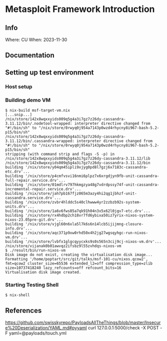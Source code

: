 # Metasploit Framework Introduction

## Info

Where: CU
When: 2023-11-30

## Documentation


## Setting up test environment

### Host setup

### Building demo VM

```
$ nix-build msf-target-vm.nix
[...snip...]
/nix/store/142x8wqxxyids009q5g4a3i7gz7z26dy-cassandra-3.11.12/bin/.nodetool-wrapped: interpreter directive changed from "#!/bin/sh" to "/nix/store/0rwyq0j954a7143p0wzd4rhycny8i967-bash-5.2-p15/bin/sh"
/nix/store/142x8wqxxyids009q5g4a3i7gz7z26dy-cassandra-3.11.12/bin/.cassandra-wrapped: interpreter directive changed from "#!/bin/sh" to "/nix/store/0rwyq0j954a7143p0wzd4rhycny8i967-bash-5.2-p15/bin/sh"
stripping (with command strip and flags -S -p) in  /nix/store/142x8wqxxyids009q5g4a3i7gz7z26dy-cassandra-3.11.12/lib /nix/store/142x8wqxxyids009q5g4a3i7gz7z26dy-cassandra-3.11.12/bin
building '/nix/store/y04qm45ipli9xjyg0pd8l7gzj6x7183c-cassandra-etc.drv'...
building '/nix/store/p4cmfvsvi16nmi6plpz7x6xrgdjyn9fb-unit-cassandra-full-repair.service.drv'...
building '/nix/store/01mdlrv797hkmgzya48g7vdrdpssy74f-unit-cassandra-incremental-repair.service.drv'...
building '/nix/store/jah7pb167fjz065m3azy4hi2qg1jbhzf-unit-cassandra.service.drv'...
building '/nix/store/zvbr4hlddc5s40clhwww4yr2zzbzb92s-system-units.drv'...
building '/nix/store/1a6v6fws85a7qk91h04n3x5x62l0jgv7-etc.drv'...
building '/nix/store/rx4hdbp2ch18vr7fd6ybixa50iz7yrix-nixos-system-nixos-23.05pre-git.drv'...
building '/nix/store/vjgl60n6xla5l7k6s6n14lcb5ijijmng-closure-info.drv'...
building '/nix/store/aqc371p9xw0rhd50x4h2jg27wgsqyhgc-run-nixos-vm.drv'...
building '/nix/store/lvbfx1glgcqyycxks9s0s565n3cij9cj-nixos-vm.drv'...
/nix/store/vijanak0b01awvqz2ifsbz9l55zvhdqs-nixos-vm
$ ./result/bin/run-nixos-vm
Disk image do not exist, creating the virtualisation disk image...
Formatting '/home/poptart/src/git/talks/msf-101-cu/nixos.qcow2', fmt=qcow2 cluster_size=65536 extended_l2=off compression_type=zlib size=10737418240 lazy_refcounts=off refcount_bits=16
Virtualisation disk image created.
```

### Starting Testing Shell

```
$ nix-shell
```

## References
https://github.com/swisskyrepo/PayloadsAllTheThings/blob/master/Insecure%20Deserialization/YAML.md#pyyaml
curl 127.0.0.1:5000/check -X POST -F  yaml=@payloads/touch.yml
